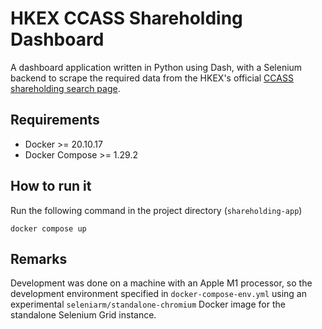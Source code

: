 # HKEX CCASS Shareholding Dashboard

A dashboard application written in Python using Dash, with a Selenium backend to scrape the required data from the HKEX's official [CCASS shareholding search page](https://www3.hkexnews.hk/sdw/search/searchsdw.aspx).

## Requirements
- Docker >= 20.10.17
- Docker Compose >= 1.29.2

## How to run it
Run the following command in the project directory (`shareholding-app`)

`docker compose up`

## Remarks
Development was done on a machine with an Apple M1 processor, so the development environment specified in `docker-compose-env.yml` using an experimental `seleniarm/standalone-chromium` Docker image for the standalone Selenium Grid instance.
